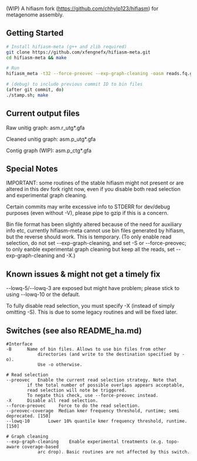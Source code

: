 (WIP) A hifiasm fork (https://github.com/chhylp123/hifiasm) for metagenome assembly.

## Getting Started
```sh
# Install hifiasm-meta (g++ and zlib required)
git clone https://github.com/xfengnefx/hifiasm-meta.git
cd hifiasm-meta && make

# Run
hifiasm_meta -t32 --force-preovec --exp-graph-cleaning -oasm reads.fq.gz 2>asm.log

# (debug) to include previous commit ID to bin files
(after git commit, do)
./stamp.sh; make
```

## Current output files

Raw unitig graph: asm.r\_utg\*.gfa

Cleaned unitig graph: asm.p\_utg\*.gfa 

Contig graph (WIP): asm.p\_ctg\*.gfa

## Special Notes

IMPORTANT: some routines of the stable hifiasm might not present or are altered in this dev fork right now, even if you disable both read selection and experimental graph cleaning. 

Certain commits may write excessive info to STDERR for dev/debug purposes (even without -V), please pipe to gzip if this is a concern.

Bin file format has been slightly altered because of the need for auxiliary info etc, currently hifiasm-meta cannot use bin files generated by hifiasm, but the reverse should work. This is temporary. (To only enable read selection, do not set --exp-graph-cleaning, and set -S or --force-preovec; to only eanble experimental graph cleaning but keep all the reads, set --exp-graph-cleaning and -X.)

## Known issues & might not get a timely fix

--lowq-5/--lowq-3 are exposed but might have problem; please stick to using --lowq-10 or the default.

To fully disable read selection, you must specify -X (instead of simply omitting -S). This is due to some legacy routines and will be fixed later.

## Switches (see also README\_ha.md)

```
#Interface
-B		Name of bin files. Allows to use bin files from other 
       		directories (and write to the destination specified by -o). 
	        Use -o otherwise.

# Read selection
--preovec	Enable the current read selection strategy. Note that 
		if the total number of possible overlaps appears acceptable, 
		read selection will note be triggered. 
		To negate this check, use --force-preovec instead.
-X		Disable all read selection.
--force-preovec 	Force to do the read selection.
--preovec-coverage	Median kmer frequency threshold, runtime; semi deprecated. [150] 
--lowq-10		Lower 10% quantile kmer frequency threshold, runtime. [150]

# Graph cleaning
--exp-graph-cleaning	Enable experimental treatments (e.g. topo-aware coverage-based 
			arc drop). Basic routines are not affected by this switch.
```


